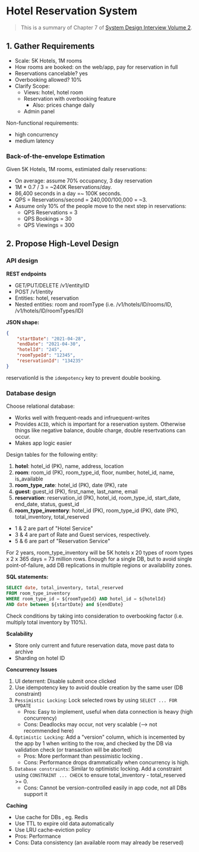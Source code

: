 # Hotel Reservation System

> This is a summary of Chapter 7 of [System Design Interview Volume 2](https://www.amazon.com/System-Design-Interview-Insiders-Guide/dp/1736049119).

## 1. Gather Requirements

- Scale: 5K Hotels, 1M rooms
- How rooms are booked: on the web/app, pay for reservation in full
- Reservations cancelable? yes
- Overbooking allowed? 10%
- Clarify Scope:
  - Views: hotel, hotel room
  - Reservation with overbooking feature
    - Also: prices change daily
  - Admin panel

Non-functional requirements:
- high concurrency
- medium latency

### Back-of-the-envelope Estimation

Given 5K Hotels, 1M rooms, estimiated daily reservations:
- On average: assume 70% occupancy, 3 day reservation
- 1M * 0.7 / 3 = ~240K Reservations/day.
- 86,400 seconds in a day =~ 100K seconds.
- QPS = Reservations/second = 240,000/100,000 = ~3.
- Assume only 10% of the people move to the next step in reservations:
  - QPS Reservations = 3
  - QPS Bookings = 30
  - QPS Viewings = 300


## 2. Propose High-Level Design

### API design

**REST endpoints**
 - GET/PUT/DELETE /v1/entity/ID  
 - POST /v1/entity
 - Entities: hotel, reservation
 - Nested entities: room and roomType (i.e. /v1/hotels/ID/rooms/ID, /v1/hotels/ID/roomTypes/ID)

**JSON shape:**
```json
{
    "startDate": "2021-04-28",
    "endDate": "2021-04-30",
    "hotelId": "245",
    "roomTypeId": "12345",
    "reservationId": "134235"
}
``` 

reservationId is the `idempotency` key to prevent double booking.

### Database design

Choose relational database:
- Works well with frequent-reads and infruequent-writes
- Provides `ACID`, which is important for a reservation system. Otherwise things like negative balance, double charge, double resertvations can occur.
- Makes app logic easier

Design tables for the following entity:
1. **hotel**: hotel_id (PK), name, address, location
2. **room**: room_id (PK), room_type_id, floor, number, hotel_id, name, is_available
3. **room_type_rate**: hotel_id (PK), date (PK), rate
4. **guest**: guest_id (PK), first_name, last_name, email
5. **reservation**: reservation_id (PK), hotel_id, room_type_id, start_date, end_date, status, guest_id
6. **room_type_inventory**: hotel_id (PK), room_type_id (PK), date (PK), total_inventory, total_reserved

- 1 & 2 are part of "Hotel Service"
- 3 & 4 are part of Rate and Guest services, respectively.
- 5 & 6 are part of "Reservation Service"

For 2 years, room_type_inventory will be 5K hotels x 20 types of room types x 2 x 365 days = 73 million rows. Enough for a single DB, but to avoid single point-of-failure, add DB replications in multiple regions or availability zones.

**SQL statements:**
```sql
SELECT date, total_inventory, total_reserved
FROM room_type_inventory
WHERE room_type_id = ${roomTypeId} AND hotel_id = ${hotelId}
AND date between ${startDate} and ${endDate}
```

Check conditions by taking into consideration to overbooking factor (i.e. multiply total inventory by 110%).

**Scalability**
- Store only current and future reservation data, move past data to archive
- Sharding on hotel ID

**Concurrency Issues**
1. UI deterrent: Disable submit once clicked
2. Use idempotency key to avoid double creation by the same user (DB constraint)
3. `Pessimistic Locking`: Lock selected rows by using `SELECT ... FOR UPDATE`
   - Pros: Easy to implement, useful when data connection is heavy (high concurrency)
   - Cons: Deadlocks may occur, not very scalable (--> not recommended here)
4. `Optimistic Locking`: Add a "version" column, which is incemented by the app by 1 when writing to the row, and checked by the DB via validation check (or transaction will be aborted)
   - Pros: More performant than pessimistic locking .
   - Cons: Performance drops drammatically when concurrency is high.
5. `Database constraints`: Similar to optimistic locking. Add a constraint using `CONSTRAINT ... CHECK` to ensure total_inventory - total_reserved >= 0. 
   - Cons: Cannot be version-controlled easily in app code, not all DBs support it

**Caching**
- Use cache for DBs , eg. Redis
- Use TTL to expire old data automatically 
- Use LRU cache-eviction policy
- Pros: Performance
- Cons: Data consistency (an available room may already be reserved)